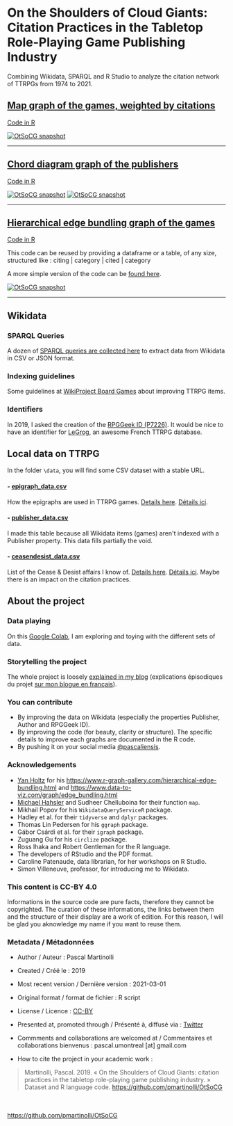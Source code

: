 # On the Shoulders of Cloud Giants: Citation Practices in the Tabletop Role-Playing Game Publishing Industry

Combining Wikidata, SPARQL and R Studio to analyze the citation network of TTRPGs from 1974 to 2021.

## [Map graph of the games, weighted by citations](https://github.com/pmartinolli/OtSoCG/blob/master/output/OtSoCG_with_map.pdf)

[Code in R](https://github.com/pmartinolli/OtSoCG/blob/master/R/OtSoCG_with_map.R)

[![OtSoCG snapshot](https://github.com/pmartinolli/OtSoCG/blob/master/output/OtSoCG_with_map.png)](https://github.com/pmartinolli/OtSoCG/blob/master/output/OtSoCG_with_map.pdf)

---

## [Chord diagram graph of the publishers](https://github.com/pmartinolli/OtSoCG/blob/master/output/OtSoCG_with_chorddiagram.pdf)

[Code in R](https://github.com/pmartinolli/OtSoCG/blob/master/R/OtSoCG_with_chorddiagram.R)

[![OtSoCG snapshot](https://github.com/pmartinolli/OtSoCG/blob/master/output/OtSoCG_with_chorddiagram.png)](https://github.com/pmartinolli/OtSoCG/blob/master/output/OtSoCG_with_chorddiagram.pdf)
[![OtSoCG snapshot](https://github.com/pmartinolli/OtSoCG/blob/master/output/OtSoCG_with_chorddiagram-detail.png)](https://github.com/pmartinolli/OtSoCG/blob/master/output/OtSoCG_with_chorddiagram.pdf)

---

## [Hierarchical edge bundling graph of the games](https://github.com/pmartinolli/OtSoCG/blob/master/output/OtSoCG_with_geom_conn_bundle_fancy.pdf)

[Code in R](https://github.com/pmartinolli/OtSoCG/blob/master/R/OtSoCG_with_geom_conn_bundle_fancy.R)

This code can be reused by providing a dataframe or a table, of any size, structured like : citing | category | cited | category

A more simple version of the code can be [found here](https://github.com/pmartinolli/OtSoCG/blob/master/R/OtSoCG_with_geom_conn_bundle_simple.R).

[![OtSoCG snapshot](https://github.com/pmartinolli/OtSoCG/blob/master/output/OtSoCG_with_geom_conn_bundle_fancy.png)](https://github.com/pmartinolli/OtSoCG/blob/master/output/OtSoCG_with_geom_conn_bundle_fancy.pdf)

---
## Wikidata

### SPARQL Queries

A dozen of [SPARQL queries are collected here](https://www.wikidata.org/wiki/User:Pmartinolli/OtSoCG) to extract data from Wikidata in CSV or JSON format.

### Indexing guidelines

Some guidelines at [WikiProject Board Games](https://www.wikidata.org/wiki/Wikidata:WikiProject_Board_Games) about improving TTRPG items.

### Identifiers

In 2019, I asked the creation of the [RPGGeek ID (P7226)](https://www.wikidata.org/wiki/Property:P7226). It would be nice to have an identifier for [LeGrog](http://www.legrog.org/), an awesome French TTRPG database.

## Local data on TTRPG

In the folder `\data`, you will find some CSV dataset with a stable URL. 

#### - [epigraph_data.csv](https://github.com/pmartinolli/OtSoCG/blob/master/data/epigraph_data.csv)

How the epigraphs are used in TTRPG games. [Details here](https://zotrpg.blogspot.com/2020/08/epigraphs-in-ttrpgs-12.html). [Détails ici](https://jdr.hypotheses.org/1332).

#### - [publisher_data.csv](https://github.com/pmartinolli/OtSoCG/blob/master/data/publisher_data.csv)

I made this table because all Wikidata items (games) aren't indexed with a Publisher property. This data fills partially the void.

#### - [ceasendesist_data.csv](https://github.com/pmartinolli/OtSoCG/blob/master/data/ceasendesist_data.csv)

List of the Cease & Desist affairs I know of. [Details here](http://zotrpg.blogspot.com/2020/08/cease-desist-orders-and-citation.html). [Détails ici](https://jdr.hypotheses.org/1199). Maybe there is an impact on the citation practices.

## About the project

### Data playing

On this [Google Colab](https://colab.research.google.com/drive/1gb9XBBNy3qniJ-aRlq1r_LtAue0wBNxy?usp=sharing), I am exploring and toying with the different sets of data.

### Storytelling the project

The whole project is loosely [explained in my blog](http://zotrpg.blogspot.com/search/label/on%20the%20shoulders%20of%20cloud%20giants) (explications épisodiques du projet [sur mon blogue en français](https://jdr.hypotheses.org/1163)).

### You can contribute

* By improving the data on Wikidata (especially the properties Publisher, Author and RPGGeek ID).
* By improving the code (for beauty, clarity or structure). The specific details to improve each graphs are documented in the R code.
* By pushing it on your social media [@pascaliensis](https://twitter.com/Pascaliensis).

### Acknowledgements 

* [Yan Holtz](https://www.yan-holtz.com/) for his https://www.r-graph-gallery.com/hierarchical-edge-bundling.html and https://www.data-to-viz.com/graph/edge_bundling.html
* [Michael Hahsler](https://michael.hahsler.net/SMU/ScientificCompR/code/map.R) and Sudheer Chelluboina for their function `map`.
* Mikhail Popov for his `WikidataQueryServiceR` package.
* Hadley et al. for their `tidyverse` and `dplyr` packages.
* Thomas Lin Pedersen for his `ggraph` package.
* Gábor Csárdi et al. for their `igraph` package.
* Zuguang Gu for his `circlize` package.
* Ross Ihaka and Robert Gentleman for the R language.
* The developers of RStudio and the PDF format.
* Caroline Patenaude, data librarian, for her workshops on R Studio.
* Simon Villeneuve, professor, for introducing me to Wikidata.

### This content is CC-BY 4.0 

Informations in the source code are pure facts, therefore they cannot be copyrighted. The curation of these informations, the links between them and the structure of their display are a work of edition. For this reason, I will be glad you aknowledge my name if you want to reuse them.

### Metadata / Métadonnées

* Author / Auteur : Pascal Martinolli

* Created / Créé le : 2019

* Most recent version / Dernière version : 2021-03-01

* Original format / format de fichier : R script

* License / Licence : [CC-BY](https://creativecommons.org/licenses/by/4.0/)

* Presented at, promoted through / Présenté à, diffusé via : [Twitter](https://twitter.com/Pascaliensis)

* Commments and collaborations are welcomed at / Commentaires et collaborations bienvenus : pascal.umontreal [at] gmail.com

* How to cite the project in your academic work : 
> Martinolli, Pascal. 2019. « On the Shoulders of Cloud Giants: citation practices in the tabletop role-playing game publishing industry. » Dataset and R language code. https://github.com/pmartinolli/OtSoCG

\
\
https://github.com/pmartinolli/OtSoCG
